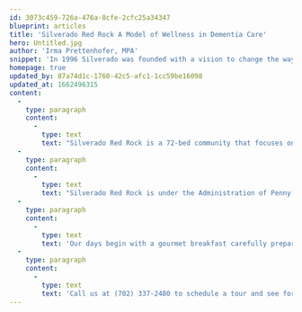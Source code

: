 ```yaml
---
id: 3073c459-726a-476a-8cfe-2cfc25a34347
blueprint: articles
title: 'Silverado Red Rock A Model of Wellness in Dementia Care'
hero: Untitled.jpg
author: 'Irma Prettenhofer, MPA'
snippet: 'In 1996 Silverado was founded with a vision to change the way the world cares for and perceives people with cognitive decline. Their ideals – rooted in compassion, clinical excellence, and dignity through helping people find their purpose- made a difference instantly. The difference was noted by both residents and family, who rediscovered loved ones they had they had lost to the disease. More than 20 years later, with the addition of in-home and hospice services, Silverado continues to lead the way.'
homepage: true
updated_by: 87a74d1c-1760-42c5-afc1-1cc59be16098
updated_at: 1662496315
content:
  -
    type: paragraph
    content:
      -
        type: text
        text: "Silverado Red Rock is a 72-bed community that focuses on memory care.\_ Memory care is a specialized living community for individuals that have been diagnosed with dementia. The Silverado experience as many refer to our model is a neighborhood community where residents live alongside others whose abilities match their own. When Silverado was implemented in 1996 the vision was to create a community with purpose and passion."
  -
    type: paragraph
    content:
      -
        type: text
        text: "Silverado Red Rock is under the Administration of Penny Munn, who has a commitment to excellence and is well respected in the Las Vegas community. Under her leadership, we are the first Silverado in Las Vegas and are honored to be here. We offer an innovative approach to the care of your loved one with dementia based on two principles. The first is that Love is greater than Fear- thereby focusing on the positive and facing dementia with a fearless attitude.\_ The second is the concept of Normalization where the resident is seen as a normal individual capable of achieving whatever their heart desires at their own cognitive and acuity level. We are in an inter-generational community, and we also embrace a pet-friendly environment. Penny even hand-picked a rescue dog named Bob that has brought endless cuddles and smiles to our residents."
  -
    type: paragraph
    content:
      -
        type: text
        text: 'Our days begin with a gourmet breakfast carefully prepared by our chefs to meet the nutritional needs of our residents. Like you and I, they prepare for the daily routines and join travel clubs, cooking engagements, art therapy, community outings, cognitive exercises, and physical activities to engage in a holistic approach to life. All join in our restaurant-style dining room for lunch and dinner to discuss their activities and enjoy each other’s company. Families are welcome at any time, and they get to have meals and continue the communion and conversations with their loved ones. Silverado meets dementia with an attitude of determination to provide a life that is enriched for our residents. Just because they have a dementia diagnosis does not mean they cannot live life to the fullest. As leaders in the field of dementia, we provide community-wide events to help continue the dialogues and provide education and advocacy for our families and community partners.'
  -
    type: paragraph
    content:
      -
        type: text
        text: 'Call us at (702) 337-2480 to schedule a tour and see for yourself how Silverado is raising the bar on care for dementia and memory care in general. Better yet, come to our Family Fridays and join us for a barbeque lunch and make memories with our Silverado family.'
---
```

